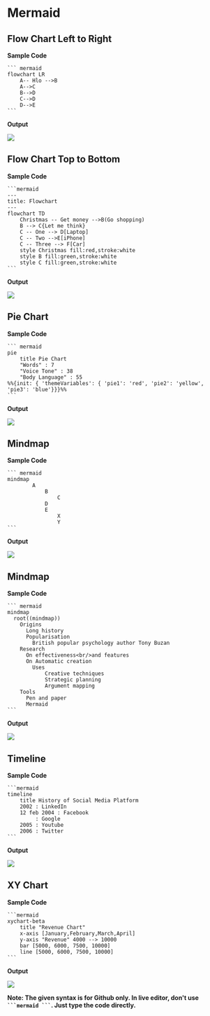 # Mermaid

## Flow Chart Left to Right

**Sample Code**
````
``` mermaid
flowchart LR
    A-- Hlo -->B
    A-->C
    B-->D
    C-->D
    D-->E 
```
````

**Output**

![](mermaid1.png)

## Flow Chart Top to Bottom

**Sample Code**

````
```mermaid
---
title: Flowchart
---
flowchart TD
    Christmas -- Get money -->B(Go shopping)
    B --> C{Let me think}
    C -- One --> D[Laptop] 
    C -- Two -->E[iPhone]
    C -- Three --> F[Car]
    style Christmas fill:red,stroke:white
    style B fill:green,stroke:white
    style C fill:green,stroke:white
```
````

**Output**

![](mermaid2.png)

## Pie Chart

**Sample Code**

````
``` mermaid
pie 
    title Pie Chart
    "Words" : 7
    "Voice Tone" : 38
    "Body Language" : 55
%%{init: { 'themeVariables': { 'pie1': 'red', 'pie2': 'yellow', 'pie3': 'blue'}}}%%   
```
````

**Output**

![](mermaid3.png)

## Mindmap

**Sample Code**

````
``` mermaid
mindmap
        A
            B
                C
            D
            E
                X
                Y
```
````

**Output**

![](mermaid4.png)

## Mindmap

**Sample Code**

````
``` mermaid
mindmap
  root((mindmap))
    Origins
      Long history
      Popularisation
        British popular psychology author Tony Buzan
    Research
      On effectiveness<br/>and features
      On Automatic creation
        Uses
            Creative techniques
            Strategic planning
            Argument mapping
    Tools
      Pen and paper
      Mermaid
```
````

**Output**

![](mermaid5.png)

## Timeline

**Sample Code**

````
```mermaid
timeline
    title History of Social Media Platform
    2002 : LinkedIn
    12 feb 2004 : Facebook
         : Google
    2005 : Youtube
    2006 : Twitter
```
````

**Output**

![](mermaid6.png)

## XY Chart 

**Sample Code**

````
```mermaid
xychart-beta
    title "Revenue Chart"
    x-axis [January,February,March,April]
    y-axis "Revenue" 4000 --> 10000
    bar [5000, 6000, 7500, 10000]
    line [5000, 6000, 7500, 10000]
```
````

**Output**

![](mermaid7.png)

**Note: The given syntax is for Github only. In live editor, don't use ```` ```mermaid ``` ````. Just type the code directly.**

